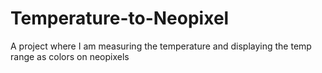 # Temperature-to-Neopixel
A project where I am measuring the temperature and displaying the temp range as colors on neopixels
